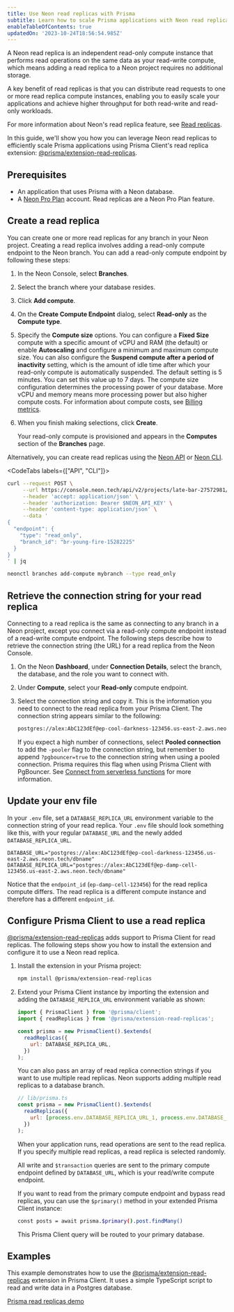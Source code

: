 ```yaml
---
title: Use Neon read replicas with Prisma
subtitle: Learn how to scale Prisma applications with Neon read replicas
enableTableOfContents: true
updatedOn: '2023-10-24T18:56:54.985Z'
---
```


A Neon read replica is an independent read-only compute instance that performs read operations on the same data as your read-write compute, which means adding a read replica to a Neon project requires no additional storage.

A key benefit of read replicas is that you can distribute read requests to one or more read replica compute instances, enabling you to easily scale your applications and achieve higher throughput for both read-write and read-only workloads.

For more information about Neon's read replica feature, see [Read replicas](/docs/introduction/read-replicas).

In this guide, we'll show you how you can leverage Neon read replicas to efficiently scale Prisma applications using Prisma Client's read replica extension: [@prisma/extension-read-replicas](https://github.com/prisma/extension-read-replicas).

## Prerequisites

- An application that uses Prisma with a Neon database.
- A [Neon Pro Plan](/docs/introduction/pro-plan) account. Read replicas are a Neon Pro Plan feature.

## Create a read replica

You can create one or more read replicas for any branch in your Neon project. Creating a read replica involves adding a read-only compute endpoint to the Neon branch. You can add a read-only compute endpoint by following these steps:

1. In the Neon Console, select **Branches**.
2. Select the branch where your database resides.
3. Click **Add compute**.
4. On the **Create Compute Endpoint** dialog, select **Read-only** as the **Compute type**.
5. Specify the **Compute size** options. You can configure a **Fixed Size** compute with a specific amount of vCPU and RAM (the default) or enable **Autoscaling** and configure a minimum and maximum compute size. You can also configure the **Suspend compute after a period of inactivity** setting, which is the amount of idle time after which your read-only compute is automatically suspended. The default setting is 5 minutes. You can set this value up to 7 days.
   <Admonition type="note">
   The compute size configuration determines the processing power of your database. More vCPU and memory means more processing power but also higher compute costs. For information about compute costs, see [Billing metrics](/docs/introduction/billing).
   </Admonition>
6. When you finish making selections, click **Create**.

   Your read-only compute is provisioned and appears in the **Computes** section of the **Branches** page.

Alternatively, you can create read replicas using the [Neon API](https://api-docs.neon.tech/reference/createprojectendpoint) or [Neon CLI](/docs/reference/cli-branches#create).

<CodeTabs labels={["API", "CLI"]}>

```bash
curl --request POST \
     --url https://console.neon.tech/api/v2/projects/late-bar-27572981/endpoints \
     --header 'accept: application/json' \
     --header 'authorization: Bearer $NEON_API_KEY' \
     --header 'content-type: application/json' \
     --data '
{
  "endpoint": {
    "type": "read_only",
    "branch_id": "br-young-fire-15282225"
  }
}
' | jq
```

```bash
neonctl branches add-compute mybranch --type read_only
```

</CodeTabs>

## Retrieve the connection string for your read replica

Connecting to a read replica is the same as connecting to any branch in a Neon project, except you connect via a read-only compute endpoint instead of a read-write compute endpoint. The following steps describe how to retrieve the connection string (the URL) for a read replica from the Neon Console.

1. On the Neon **Dashboard**, under **Connection Details**, select the branch, the database, and the role you want to connect with.
1. Under **Compute**, select your **Read-only** compute endpoint.
1. Select the connection string and copy it. This is the information you need to connect to the read replica from your Prisma Client. The connection string appears similar to the following:

   <CodeBlock shouldWrap>

   ```bash
   postgres://alex:AbC123dEf@ep-cool-darkness-123456.us-east-2.aws.neon.tech/dbname
   ```

   </CodeBlock>

   If you expect a high number of connections, select **Pooled connection** to add the `-pooler` flag to the connection string, but remember to append `?pgbouncer=true` to the connection string when using a pooled connection. Prisma requires this flag when using Prisma Client with PgBouncer. See [Connect from serverless functions](/docs/guides/prisma#connect-from-serverless-functions) for more information.

## Update your env file

In your `.env` file, set a `DATABASE_REPLICA_URL` environment variable to the connection string of your read replica. Your `.env` file should look something like this, with your regular `DATABASE_URL` and the newly added `DATABASE_REPLICA_URL`.

```text
DATABASE_URL="postgres://alex:AbC123dEf@ep-cool-darkness-123456.us-east-2.aws.neon.tech/dbname"
DATABASE_REPLICA_URL="postgres://alex:AbC123dEf@ep-damp-cell-123456.us-east-2.aws.neon.tech/dbname"
```

Notice that the `endpoint_id` (`ep-damp-cell-123456`) for the read replica compute differs. The read replica is a different compute instance and therefore has a different `endpoint_id`.

## Configure Prisma Client to use a read replica

[@prisma/extension-read-replicas](https://github.com/prisma/extension-read-replicas) adds support to Prisma Client for read replicas. The following steps show you how to install the extension and configure it to use a Neon read replica.

1. Install the extension in your Prisma project:

   ```bash
   npm install @prisma/extension-read-replicas
   ```

2. Extend your Prisma Client instance by importing the extension and adding the `DATABASE_REPLICA_URL` environment variable as shown:

   ```javascript
   import { PrismaClient } from '@prisma/client';
   import { readReplicas } from '@prisma/extension-read-replicas';

   const prisma = new PrismaClient().$extends(
     readReplicas({
       url: DATABASE_REPLICA_URL,
     })
   );
   ```

   <Admonition type="note">
   You can also pass an array of read replica connection strings if you want to use multiple read replicas. Neon supports adding multiple read replicas to a database branch.

   ```javascript
   // lib/prisma.ts
   const prisma = new PrismaClient().$extends(
     readReplicas({
       url: [process.env.DATABASE_REPLICA_URL_1, process.env.DATABASE_REPLICA_URL_2],
     })
   );
   ```

   </Admonition>

   When your application runs, read operations are sent to the read replica. If you specify multiple read replicas, a read replica is selected randomly.

   All write and `$transaction` queries are sent to the primary compute endpoint defined by `DATABASE_URL`, which is your read/write compute endpoint.

   If you want to read from the primary compute endpoint and bypass read replicas, you can use the `$primary()` method in your extended Prisma Client instance:

   ```bash
   const posts = await prisma.$primary().post.findMany()
   ```

   This Prisma Client query will be routed to your primary database.

## Examples

This example demonstrates how to use the [@prisma/extension-read-replicas](https://github.com/prisma/extension-read-replicas) extension in Prisma Client. It uses a simple TypeScript script to read and write data in a Postgres database.

<DetailIconCards>
<a href="https://github.com/prisma/read-replicas-demo" description="A TypeScript example showing how to use the @prisma/extension-read-replicas extension in Prisma Client" icon="github">Prisma read replicas demo</a>
</DetailIconCards>
